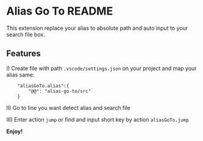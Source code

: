 # Alias Go To README

This extension replace your alias to absolute path and auto input to your search file box.
## Features

I) Create file with path `.vscode/settings.json` on your project and map your alias same: 

```
    "aliasGoTo.alias":{
        "@@": "alias-go-to/src"
    }
```

II) Go to line you want detect alias and search file

III) Enter action  `jump` or find and input short key by action `aliasGoTo.jump`



**Enjoy!**

